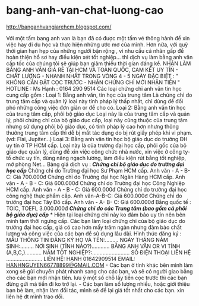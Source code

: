 # bang-anh-van-chat-luong-cao
http://banganhvangiarehcm.blogspot.com/

Với một tấm bang anh van là bạn đã có được một tấm vé thông hành để xin việc hay đi du học và thực hiện những ước mơ của mình. Hơn nữa, với quỹ thời gian hạn hẹp của những người bận rộng , vì nhu cầu cá nhân gấp để hoàn thiện hồ sơ hay điều kiện xét tốt nghiệp... thì dịch vụ làm bằng anh văn cấp tốc của chúng tôi sẽ giúp bạn giảm thiểu thời gian đáng kể. NHẬN LÀM BẰNG ANH VĂN GIÁ RẺ TẠI HCM VÀ TOÀN QUỐC, CAM KẾT UY TÍN - CHẤT LƯỢNG - NHANH NHẤT TRONG VÒNG 4 - 5 NGÀY ĐẶC BIỆT : " KHÔNG CẦN ĐẶT CỌC TRƯỚC - NHẬN CHỨNG CHỈ MỚI NHẬN TIỀN " HOTLINE : Ms Hạnh : 0164 290 9514 Các loại chứng chỉ anh văn tin học cung cấp gồm : Loại 1: Bằng anh văn, tin học của trung tâm Là chứng chỉ do trung tâm cấp và quản lý loại này tính pháp lý thấp nhất, chỉ dùng để đối phó những công việc đơn giản or để cho có. Loại 2: Bằng anh văn tin học của trung tâm cấp, phôi bộ giáo dục Loại này là của trung tâm cấp và quản lý, phôi chứng chỉ của bộ giáo dục cấp, loại này cũng thuộc của trung tâm nhưng sử dụng phôi bộ giáo dục, có tính pháp lý cao hơn nhưng thông thường trung tâm cấp thì dễ bị mất tác dụng do bị rút giấy phép khi vi phạm. (vd: Flai, Jupiter...) Loại 3: Bằng anh văn tin học bộ giáo dục do trường ĐH uy tín ở TP HCM cấp. Loại này là của trường đại học cấp, phôi gốc của bộ giáo dục quản lý, dùng để xin việc công chức nhà nước, xin việc ở công ty-tổ chức uy tín, dùng nâng ngạch lương, làm điều kiện rút bằng tốt nghiệp, mở phòng Net... Bảng giá dịch vụ : ***Chứng chỉ bộ giáo dục do trường đại học cấp*** Chứng chỉ do Trường đại học Sư Phạm HCM cấp. Anh văn - A - B- C: Giá 700.000đ Chứng chỉ do Trường đại học Ngân Hàng HCM cấp. Anh văn - A - B - C: Giá 600.000đ Chứng chỉ do Trường đại học Công Nghiệp HCM cấp. Anh văn - A - B - C: Giá 600.000đ Chứng chỉ do trường đại học công nghệ thực phẩm cấp. Anh văn-A-B-C: Giá 600.000đ Chứng chỉ do trường đại học Tây Đô cấp. Anh văn - A- B- C: Giá 600.000đ Bằng quốc tế : TOIC, TOEFL 3.000.000đ ***Chứng chỉ do các Trung tâm (bao gồm cả phôi bộ giáo dục) cấp*** * Hiện tại loại chứng chỉ này ko đảm bảo uy tín nên bên mình tạm thời ngưng cấp. Các bạn làm loại chứng chỉ của bộ giáo dục do trường đại học cấp, giá có cao hơn mấy trăm ngàn nhưng đảm bảo chất lượng và công việc của các bạn để sử dụng lâu dài. Hình thức đăng ký : MẪU THÔNG TIN ĐĂNG KÝ HỌ VÀ TÊN:......... NGÀY THÁNG NĂM SINH:......... NƠI SINH (TỈNH NÀO?)............ BẰNG ANH VĂN OR VI TÍNH (A,B,C,)........... NĂM TỐT NGHIỆP?:......................... SỐ ĐIỆN THOẠI LIÊN HỆ ........................ LIÊN HỆ: HẠNH 01642909514 EMAIL: HANHNGUYEN66778899@GMAIL.COM - Các bạn ở tỉnh khác bên mình làm xong sẽ gửi chuyển phát nhanh sang cho các bạn, và sẽ có người giao bằng cho các bạn mới nhận tiền. lưu ý một số chỗ lấy tiền cọc trước thì các bạn đừng gửi mà tiền đi ko trở lại. - Các bạn làm số lượng nhiều, hoặc giới thiệu bạn bè làm, nhận làm đối tác, mình sẽ để lại giá tốt nhất cho các bạn. xin liên hệ đt mình trao đổi.
